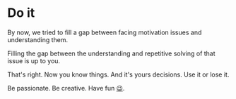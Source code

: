 # Do it

By now, we tried to fill a gap between facing motivation issues and understanding them.

Filling the gap between the understanding and repetitive solving of that issue is up to you.

That's right. Now you know things. And it's yours decisions. Use it or lose it.

Be passionate. Be creative. Have fun [😉](http://apps.timwhitlock.info/emoji/tables/unicode#emoji-modal).

